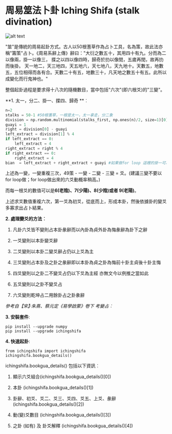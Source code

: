 # 周易筮法卜卦 Iching Shifa (stalk divination)

![alt text](https://upload.wikimedia.org/wikipedia/commons/a/af/French_Polished_Yarrow_stalks_from_LPKaster.jpg "Stalk divination")

"筮"是傳統的周易起卦方式。古人以50根蓍草作為占卜工具，名為策，故此法亦稱"籌策"占卜。《周易系辭上傳》辭曰："大衍之數五十，其用四十有九。分而為二以像兩，掛一以像三， 揲之以四以像四時，歸奇於扐以像閏，五歲再閏，故再扐而後掛。 天一地二，天三地四，天五地六，天七地八，天九地十。天數五，地數五，五位相得而各有合。天數二十有五，地數三十，凡天地之數五十有五。此所以成變化而行鬼神也。"

整個起卦過程是要求得十八次的隨機數目，當中包括"六次"(即六根爻)的"三變"。

**1. 太一，分二、掛一、揲四、歸奇 **︰
```python
n=2
stalks = 50-1 #50根蓍草，一根是太一，太一拿走，分二象
division = np.random.multinomial(stalks_first, np.ones(n)/2, size=1)[0] #一變的過程 (分二、掛一、揲四、歸奇)
guayi = 1
right = division[0] - guayi
left_extract = division[1] % 4 
if left_extract == 0:
    left_extract = 4
right_extract = right % 4
if right_extract == 0:
    right_extract = 4
bian  = left_extract + right_extract + guayi #如果做for loop 這裡的掛一可以拿走，不用加上。
```
上述為一變，一變重複三次，49策 - 一變 - 二變 - 三變 = 爻。(建議三變不要以for loop做；for loop做出來的六爻動概率稍高。)

而每一根爻的數值可以是**6(老陰)、7(少陽)、8(少陰)或者 9(老陽)**。

上述求爻數值重複六次，第一爻為初爻，從底而上，形成本卦，然後依據卦的變爻多寡求出占卜結果。

**2. 處理變爻的方法︰**

1. 凡卦六爻皆不變則占本卦彖辭而以內卦為貞外卦為悔彖辭為卦下之辭

2. 一爻變則以本卦變爻辭

3. 二爻變則以本卦二變爻辭占仍以上爻為主

4. 三爻變則占本卦及之卦之彖辭即以本卦為貞之卦為悔前十卦主貞後十卦主悔

5. 四爻變則以之卦二不變爻占仍以下爻為主經 亦無文今以例推之當如此

6. 五爻變則以之卦不變爻占

7. 六爻變則乾坤占二用餘卦占之卦彖辭

_參考自【宋】‧朱熹、蔡元定《易學啟蒙》卷下 考變占︰_


**3. 安裝套件**:
```
pip install --upgrade numpy
pip install --upgrade ichingshifa
```

**4. 快速起卦**:
```
from ichingshifa import ichingshifa
ichingshifa.bookgua_details() 
```

ichingshifa.bookgua_details() 包括以下資訊︰

1. 顯示六爻組合(ichingshifa.bookgua_details()[0])

2. 本卦 (ichingshifa.bookgua_details()[1])

3. 卦辭、初爻、爻二、爻三、爻四、爻五、上爻、彖辭 (ichingshifa.bookgua_details()[2])

4. 動(變)爻數目 (ichingshifa.bookgua_details()[3])

5. 之卦 (如有) 及 卦爻解釋 (ichingshifa.bookgua_details()[4])




